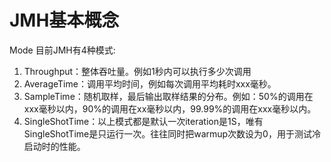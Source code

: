# JMH基本概念

Mode
目前JMH有4种模式:
1. Throughput：整体吞吐量。例如1秒内可以执行多少次调用
2. AverageTime：调用平均时间，例如每次调用平均耗时xxx毫秒。
3. SampleTime：随机取样，最后输出取样结果的分布。例如：50%的调用在xxx毫秒以内，90%的调用在xx毫秒以内，99.99%的调用在xxx毫秒以内。
4. SingleShotTime：以上模式都是默认一次iteration是1S，唯有SingleShotTime是只运行一次。往往同时把warmup次数设为0，用于测试冷启动时的性能。

